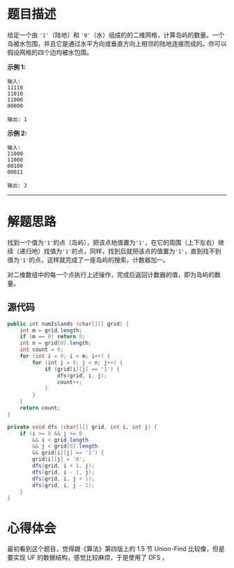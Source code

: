 # 题目描述

给定一个由 `'1'`（陆地）和 `'0'`（水）组成的的二维网格，计算岛屿的数量。一个岛被水包围，并且它是通过水平方向或垂直方向上相邻的陆地连接而成的。你可以假设网格的四个边均被水包围。

**示例 1:**

```
输入:
11110
11010
11000
00000

输出: 1
```

**示例 2:**

```
输入:
11000
11000
00100
00011

输出: 3
```

---

# 解题思路

找到一个值为`'1'`的点（岛屿），把该点地值置为`'1'`，在它的周围（上下左右）继续（递归地）找值为`'1'`的点，同样，找到后就把该点的值置为`'1'`，直到找不到值为`'1'`的点，这样就完成了一座岛屿的搜索，计数器加一。

对二维数组中的每一个点执行上述操作，完成后返回计数器的值，即为岛屿的数量。

## 源代码

```java
public int numIslands (char[][] grid) {
    int m = grid.length;
    if (m == 0) return 0;
    int n = grid[0].length;
    int count = 0;
    for (int i = 0; i < m; i++) {
        for (int j = 0; j < n; j++) {
            if (grid[i][j] == '1') {
                dfs(grid, i, j);
                count++;
            }
        }
    }
    return count;
}

private void dfs (char[][] grid, int i, int j) {
    if (i >= 0 && j >= 0 
        && i < grid.length 
        && j < grid[0].length 
        && grid[i][j] == '1') {
        grid[i][j] = '0';
        dfs(grid, i + 1, j);
        dfs(grid, i - 1, j);
        dfs(grid, i, j + 1);
        dfs(grid, i, j - 1);
    }
}
```

# 心得体会

最初看到这个题目，觉得跟《算法》第四版上的 1.5 节 Union-Find 比较像，但是要实现 UF 的数据结构，感觉比较麻烦，于是使用了 DFS 。